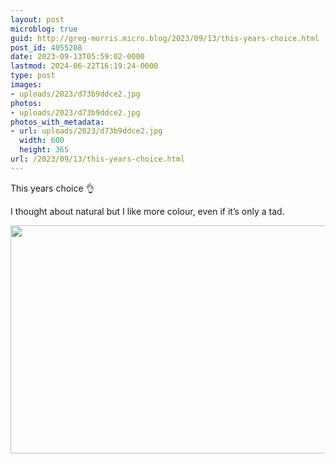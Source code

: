 ```yaml
---
layout: post
microblog: true
guid: http://greg-morris.micro.blog/2023/09/13/this-years-choice.html
post_id: 4055208
date: 2023-09-13T05:59:02-0000
lastmod: 2024-06-22T16:19:24-0000
type: post
images:
- uploads/2023/d73b9ddce2.jpg
photos:
- uploads/2023/d73b9ddce2.jpg
photos_with_metadata:
- url: uploads/2023/d73b9ddce2.jpg
  width: 600
  height: 365
url: /2023/09/13/this-years-choice.html
---
```

This years choice 👌

I thought about natural but I like more colour, even if it’s only a tad.

<img src="uploads/2023/d73b9ddce2.jpg" width="600" height="365" alt="">
